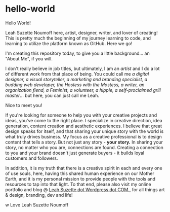 # hello-world

Hello World!

Leah Suzette Noumoff here, artist, designer, writer, and lover of creating! This is pretty much the beginning of my journey learning to code, and learning to utilize the platform known as GitHub. Here we go!

I'm creating this repository today, to give you a little background... an "About Me", if you will.

I don't really believe in job titles, but ultimately, I am an <em>artist</em> and I do a lot of different work from that place of being. You could call me <em>a digital designer, a visual storyteller, a marketing and branding specialist, a budding web developer, the Hostess with the Mostess, a writer, an organization fiend, a Feminist, a volunteer, a hippie, a self-proclaimed grill master</em>... but here, you can just call me Leah.

Nice to meet you!

If you're looking for someone to help you with your creative projects and ideas, you've come to the right place. I specialize in creative direction, idea generation, content creation and aesthetic experiences. I believe that great design speaks for itself, and that sharing your unique story with the world is what truly drives business. My focus as a creative professional is to design content that tells a story. But not just any story - <strong>your story.</strong> In sharing your story, no matter who you are, connections are found. Creating a connection to you and your brand doesn't just generate buyers - it builds loyal customers and followers.

In addition, it is my truth that there is a creative spirit in each and every one of use souls, here, having this shared human experience on our Mother Earth, and it is my personal mission to provide people with the tools and resources to tap into that light. To that end, please also visit my online portfolio and blog @ <a href="www.leahsuzette.wordpress.com">Leah Suzette dot Wordpress dot COM.</a>, for all things art & design, branding, dev and life!

w Love
Leah Suzette Noumoff
